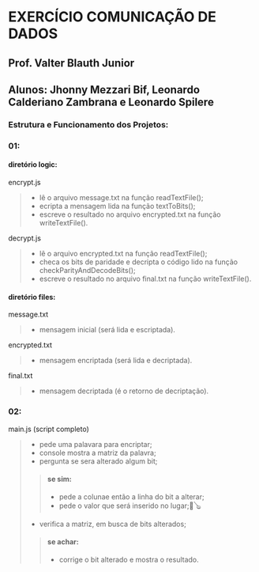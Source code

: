 # EXERCÍCIO COMUNICAÇÃO DE DADOS

## Prof. Valter Blauth Junior
## Alunos: Jhonny Mezzari Bif, Leonardo Calderiano Zambrana e Leonardo Spilere

### Estrutura e Funcionamento dos Projetos:

### 01:
#### diretório logic:
encrypt.js
> - lê o arquivo message.txt na função readTextFile();
> - ecripta a mensagem lida na função textToBits();
> - escreve o resultado no arquivo encrypted.txt na função writeTextFile().

decrypt.js
> - lê o arquivo encrypted.txt na função readTextFile();
> - checa os bits de paridade e decripta o código lido na função checkParityAndDecodeBits();
> - escreve o resultado no arquivo final.txt na função writeTextFile().

#### diretório files:
message.txt
> - mensagem inicial (será lida e escriptada).

encrypted.txt
> - mensagem encriptada (será lida e decriptada).

final.txt
> - mensagem decriptada (é o retorno de decriptação).

### 02:
main.js (script completo)
> - pede uma palavara para encriptar;
> - console mostra a matriz da palavra;
> - pergunta se sera alterado algum bit;
>> #### se sim:
>> - pede a colunae então a linha do bit a alterar;
>> - pede o valor que será inserido no lugar;🎻🪕
> - verifica a matriz, em busca de bits alterados;
>> #### se achar:
>> - corrige o bit alterado e mostra o resultado.
